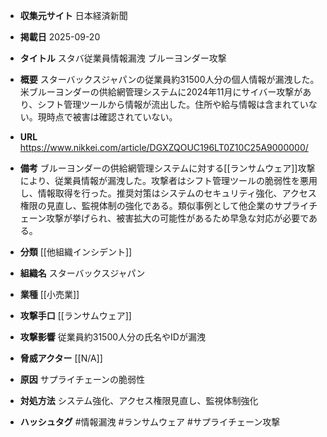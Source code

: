 - **収集元サイト**
日本経済新聞

- **掲載日**
2025-09-20

- **タイトル**
スタバ従業員情報漏洩 ブルーヨンダー攻撃

- **概要**
スターバックスジャパンの従業員約31500人分の個人情報が漏洩した。米ブルーヨンダーの供給網管理システムに2024年11月にサイバー攻撃があり、シフト管理ツールから情報が流出した。住所や給与情報は含まれていない。現時点で被害は確認されていない。

- **URL**
https://www.nikkei.com/article/DGXZQOUC196LT0Z10C25A9000000/

- **備考**
ブルーヨンダーの供給網管理システムに対する[[ランサムウェア]]攻撃により、従業員情報が漏洩した。攻撃者はシフト管理ツールの脆弱性を悪用し、情報取得を行った。推奨対策はシステムのセキュリティ強化、アクセス権限の見直し、監視体制の強化である。類似事例として他企業のサプライチェーン攻撃が挙げられ、被害拡大の可能性があるため早急な対応が必要である。

- **分類**
[[他組織インシデント]]

- **組織名**
スターバックスジャパン

- **業種**
[[小売業]]

- **攻撃手口**
[[ランサムウェア]]

- **攻撃影響**
従業員約31500人分の氏名やIDが漏洩

- **脅威アクター**
[[N/A]]

- **原因**
サプライチェーンの脆弱性

- **対処方法**
システム強化、アクセス権限見直し、監視体制強化

- **ハッシュタグ**
#情報漏洩 #ランサムウェア #サプライチェーン攻撃
